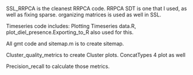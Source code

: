 SSL_RRPCA is the cleanest RRPCA code. RRPCA SDT is one that I used, as well as fixing sparse. organizing matrices is used as well in SSL. 

Timeseries code includes: Plotting Timeseries data.R, plot_diel_presence.Exporting_to_R also used for this.

All gmt code and sitemap.m is to create sitemap.

Cluster_quality_metrics to create Cluster plots. ConcatTypes 4 plot as well

Precision_recall to calculate those metrics.

